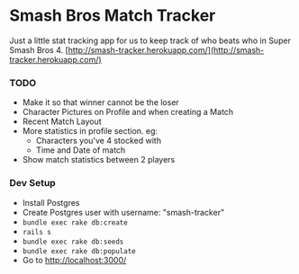 # Smash Bros Match Tracker
Just a little stat tracking app for us to keep track of who beats who in Super Smash Bros 4. [http://smash-tracker.herokuapp.com/](http://smash-tracker.herokuapp.com/)

### TODO
* Make it so that winner cannot be the loser
* Character Pictures on Profile and when creating a Match
* Recent Match Layout
* More statistics in profile section. eg:
	* Characters you've 4 stocked with
	* Time and Date of match
* Show match statistics between 2 players

### Dev Setup
* Install Postgres
* Create Postgres user with username: "smash-tracker"
* `bundle exec rake db:create`
* `rails s`
* `bundle exec rake db:seeds`
* `bundle exec rake db:populate`
* Go to [http://localhost:3000/](http://localhost:3000/)
